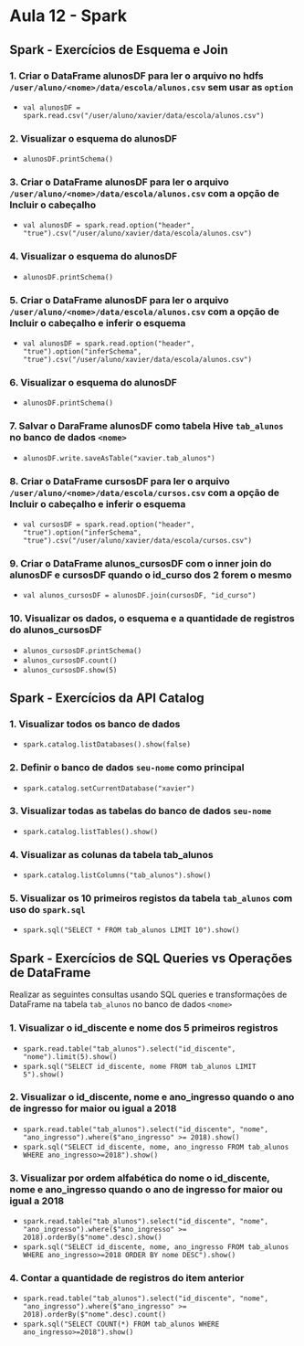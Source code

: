 # Aula 12 - Spark

## Spark - Exercícios de Esquema e Join

### 1. Criar o DataFrame alunosDF para ler o arquivo no hdfs `/user/aluno/<nome>/data/escola/alunos.csv` sem usar as `option`

- `val alunosDF = spark.read.csv("/user/aluno/xavier/data/escola/alunos.csv")`

### 2. Visualizar o esquema do alunosDF

- `alunosDF.printSchema()`

### 3. Criar o DataFrame alunosDF para ler o arquivo `/user/aluno/<nome>/data/escola/alunos.csv` com a opção de Incluir o cabeçalho

- `val alunosDF = spark.read.option("header", "true").csv("/user/aluno/xavier/data/escola/alunos.csv")`

### 4. Visualizar o esquema do alunosDF

- `alunosDF.printSchema()`

### 5. Criar o DataFrame alunosDF para ler o arquivo `/user/aluno/<nome>/data/escola/alunos.csv` com a opção de Incluir o cabeçalho e inferir o esquema

- `val alunosDF = spark.read.option("header", "true").option("inferSchema", "true").csv("/user/aluno/xavier/data/escola/alunos.csv")`

### 6. Visualizar o esquema do alunosDF

- `alunosDF.printSchema()`

### 7. Salvar o DaraFrame alunosDF como tabela Hive `tab_alunos` no banco de dados `<nome>`

- `alunosDF.write.saveAsTable("xavier.tab_alunos")`

### 8. Criar o DataFrame cursosDF para ler o arquivo `/user/aluno/<nome>/data/escola/cursos.csv` com a opção de Incluir o cabeçalho e inferir o esquema

- `val cursosDF = spark.read.option("header", "true").option("inferSchema", "true").csv("/user/aluno/xavier/data/escola/cursos.csv")`

### 9. Criar o DataFrame alunos_cursosDF com o inner join do alunosDF e cursosDF quando o id_curso dos 2 forem o mesmo

- `val alunos_cursosDF = alunosDF.join(cursosDF, "id_curso")`

### 10. Visualizar os dados, o esquema e a quantidade de registros do alunos_cursosDF

- `alunos_cursosDF.printSchema()`
- `alunos_cursosDF.count()`
- `alunos_cursosDF.show(5)`

## Spark - Exercícios da API Catalog

### 1. Visualizar todos os banco de dados

- `spark.catalog.listDatabases().show(false)`

### 2. Definir o banco de dados `seu-nome` como principal

- `spark.catalog.setCurrentDatabase("xavier")`

### 3. Visualizar todas as tabelas do banco de dados `seu-nome`

- `spark.catalog.listTables().show()`

### 4. Visualizar as colunas da tabela tab_alunos

- `spark.catalog.listColumns("tab_alunos").show()`

### 5.  Visualizar os 10 primeiros registos da tabela `tab_alunos` com uso do `spark.sql`

- `spark.sql("SELECT * FROM tab_alunos LIMIT 10").show()`

## Spark - Exercícios de SQL Queries vs Operações de DataFrame

Realizar as seguintes consultas usando SQL queries e transformações de DataFrame na tabela `tab_alunos` no banco de dados `<nome>`

### 1. Visualizar o id_discente e nome dos 5 primeiros registros

- `spark.read.table("tab_alunos").select("id_discente", "nome").limit(5).show()`
- `spark.sql("SELECT id_discente, nome FROM tab_alunos LIMIT 5").show()`

### 2. Visualizar o id_discente, nome e ano_ingresso quando o ano de ingresso for maior ou igual a 2018

- `spark.read.table("tab_alunos").select("id_discente", "nome", "ano_ingresso").where($"ano_ingresso" >= 2018).show()`
- `spark.sql("SELECT id_discente, nome, ano_ingresso FROM tab_alunos WHERE ano_ingresso>=2018").show()`

### 3. Visualizar por ordem alfabética do nome o id_discente, nome e ano_ingresso quando o ano de ingresso for maior ou igual a 2018

- `spark.read.table("tab_alunos").select("id_discente", "nome", "ano_ingresso").where($"ano_ingresso" >= 2018).orderBy($"nome".desc).show()`
- `spark.sql("SELECT id_discente, nome, ano_ingresso FROM tab_alunos WHERE ano_ingresso>=2018 ORDER BY nome DESC").show()`

### 4. Contar a quantidade de registros do item anterior

- `spark.read.table("tab_alunos").select("id_discente", "nome", "ano_ingresso").where($"ano_ingresso" >= 2018).orderBy($"nome".desc).count()`
- `spark.sql("SELECT COUNT(*) FROM tab_alunos WHERE ano_ingresso>=2018").show()`
